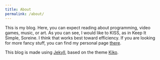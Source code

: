 ```yaml
---
title: About
permalink: /about/
---
```


This is my blog. Here, you can expect reading about programming, video games, music, or art. As you can see, I would like to KISS, as in Keep It Simple, Soreine. I think that works best toward efficiency. If you are looking for more fancy stuff, you can find my personal page [there](https://soreine.github.io/).

This blog is made using [Jekyll](http://jekyllrb.com), based on the theme [Kiko](http://github.com/gfjaru/Kiko).
